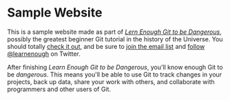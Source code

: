 # Sample Website

This is a sample website made as part of [*Lern Enough Git to be Dangerous*](https://www.learnenough.com/git-tutorial), possibly the greatest beginner Git tutorial in the history of the Universe. You should totally [check it out](https://learnenough.com/git-tutorial), and be sure to [join the email list](https://learnenough.com/#email_list) and [follow @learnenough](https://twitter.com/learnenough) on Twitter.

After finishing *Learn Enough Git to be Dangerous*, you'll know enough Git to be *dangerous*. This means you'll be able to use Git to track changes in your projects, back up data, share your work with others, and collaborate with programmers and other users of Git.